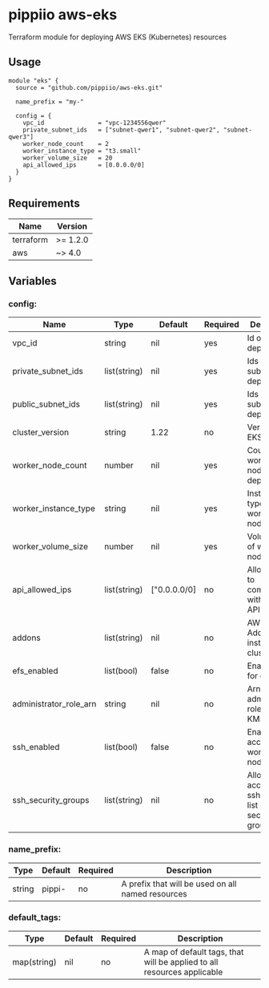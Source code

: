 # pippiio aws-eks
Terraform module for deploying AWS EKS (Kubernetes) resources

## Usage
```hcl
module "eks" {
  source = "github.com/pippiio/aws-eks.git"

  name_prefix = "my-"

  config = {
    vpc_id               = "vpc-1234556qwer"
    private_subnet_ids   = ["subnet-qwer1", "subnet-qwer2", "subnet-qwer3"]
    worker_node_count    = 2
    worker_instance_type = "t3.small"
    worker_volume_size   = 20
    api_allowed_ips      = [0.0.0.0/0]
  }
}
```

## Requirements
|Name     |Version |
|---------|--------|
|terraform|>= 1.2.0|
|aws      |~> 4.0  |


## Variables
### config:
|Name                  |Type        |Default     |Required|Description|
|----------------------|------------|------------|--------|-----------|
|vpc_id                |string      |nil         |yes     |Id of VPC to deploy to|
|private_subnet_ids    |list(string)|nil         |yes     |Ids of private subnets to deploy to|
|public_subnet_ids     |list(string)|nil         |yes     |Ids of public subnets to deploy to|
|cluster_version       |string      |1.22        |no      |Version of EKS cluster|
|worker_node_count     |number      |nil         |yes     |Count of worker nodes to deploy|
|worker_instance_type  |string      |nil         |yes     |Instance type of worker nodes|
|worker_volume_size    |number      |nil         |yes     |Volume size of worker nodes|
|api_allowed_ips       |list(string)|["0.0.0.0/0]|no      |Allowed IP's to communicate with cluster API|
|addons                |list(string)|nil         |no      |AWS EKS Addons to install on cluster|
|efs_enabled           |list(bool)  |false       |no      |Enable efs for eks|
|administrator_role_arn|string      |nil         |no      |Arn of administrator role for using KMS key|
|ssh_enabled           |list(bool)  |false       |no      |Enables SSH access to worker nodes|
|ssh_security_groups   |list(string)|nil         |no      |Allows access to ssh to this list of security groups|

### name_prefix:
|Type        |Default|Required|Description|
|------------|-------|--------|-----------|
|string      |pippi- |no      |A prefix that will be used on all named resources|

### default_tags:
|Type        |Default|Required|Description|
|------------|-------|--------|-----------|
|map(string) |nil    |no      |A map of default tags, that will be applied to all resources applicable|
